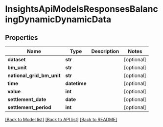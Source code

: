 # InsightsApiModelsResponsesBalancingDynamicDynamicData

## Properties
Name | Type | Description | Notes
------------ | ------------- | ------------- | -------------
**dataset** | **str** |  | [optional] 
**bm_unit** | **str** |  | [optional] 
**national_grid_bm_unit** | **str** |  | [optional] 
**time** | **datetime** |  | [optional] 
**value** | **int** |  | [optional] 
**settlement_date** | **date** |  | [optional] 
**settlement_period** | **int** |  | [optional] 

[[Back to Model list]](../README.md#documentation-for-models) [[Back to API list]](../README.md#documentation-for-api-endpoints) [[Back to README]](../README.md)

